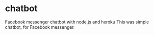 # chatbot
Facebook messenger chatbot with node.js and heroku
This was simple chatbot, for Facebook messenger. 
